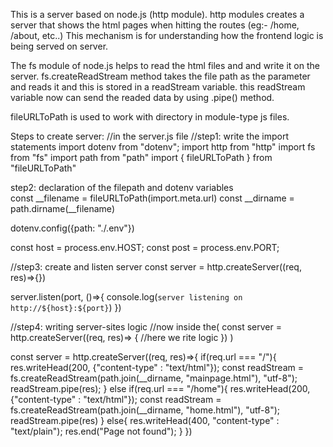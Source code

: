 This is a server based on node.js (http module).
http modules creates a server that shows the html pages when hitting the routes (eg:- /home, /about, etc..)
This mechanism is for understanding how the frontend logic is being served on server.

The fs module of node.js helps to read the html files and and write it on the server.
fs.createReadStream method takes the file path as the parameter and reads it and this is stored in a readStream variable.
this readStream  variable now can send the readed data by using .pipe() method.

fileURLToPath is used to work with directory in module-type js files.

Steps to create server:
//in the server.js file
//step1: write the import statements
import dotenv from "dotenv";
import http from "http"
import fs from "fs"
import path from "path"
import { fileURLToPath } from "fileURLToPath"

step2: declaration of the filepath and dotenv variables  
const __filename = fileURLToPath(import.meta.url)
const __dirname = path.dirname(__filename)

dotenv.config({path: "./.env"})

const host = process.env.HOST;
const post = process.env.PORT;


//step3: create and listen server
const server = http.createServer((req, res)=>{})

server.listen(port, ()=>{
    console.log(`server listening on http://${host}:${port}`)
})

//step4: writing server-sites logic
//now inside the(   const server = http.createServer((req, res)=> { //here we rite logic })   )

const server = http.createServer((req, res)=>{
    if(req.url === "/"){
        res.writeHead(200, {"content-type" : "text/html"});
        const readStream = fs.createReadStream(path.join(__dirname, "mainpage.html"), "utf-8");
        readStream.pipe(res);
    } else if(req.url === "/home"){
        res.writeHead(200, {"content-type" : "text/html"});
        const readStream = fs.createReadStream(path.join(__dirname, "home.html"), "utf-8");
        readStream.pipe(res)
    } else{
        res.writeHead(400, "content-type" : "text/plain");
        res.end("Page not found");
    }
})
